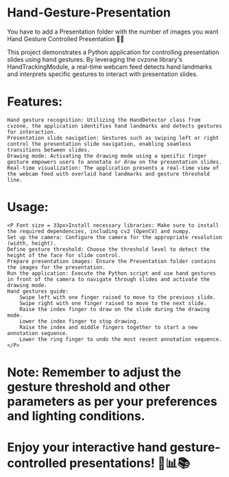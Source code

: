 # Hand-Gesture-Presentation
You have to add a Presentation folder with the number of images you want 
Hand Gesture Controlled Presentation 🎤👋

This project demonstrates a Python application for controlling presentation slides using hand gestures. By leveraging the cvzone library's HandTrackingModule, a real-time webcam feed detects hand landmarks and interprets specific gestures to interact with presentation slides.

# Features:

    Hand gesture recognition: Utilizing the HandDetector class from cvzone, the application identifies hand landmarks and detects gestures for interaction.
    Presentation slide navigation: Gestures such as swiping left or right control the presentation slide navigation, enabling seamless transitions between slides.
    Drawing mode: Activating the drawing mode using a specific finger gesture empowers users to annotate or draw on the presentation slides.
    Real-time visualization: The application presents a real-time view of the webcam feed with overlaid hand landmarks and gesture threshold line.

# Usage:

    <P Font size = 33px>Install necessary libraries: Make sure to install the required dependencies, including cv2 (OpenCV) and numpy.
    Set up the camera: Configure the camera for the appropriate resolution (width, height).
    Define gesture threshold: Choose the threshold level to detect the height of the face for slide control.
    Prepare presentation images: Ensure the Presentation folder contains the images for the presentation.
    Run the application: Execute the Python script and use hand gestures in front of the camera to navigate through slides and activate the drawing mode.
    Hand gestures guide:
        Swipe left with one finger raised to move to the previous slide.
        Swipe right with one finger raised to move to the next slide.
        Raise the index finger to draw on the slide during the drawing mode.
        Lower the index finger to stop drawing.
        Raise the index and middle fingers together to start a new annotation sequence.
        Lower the ring finger to undo the most recent annotation sequence.</P>

# Note: Remember to adjust the gesture threshold and other parameters as per your preferences and lighting conditions.

# Enjoy your interactive hand gesture-controlled presentations! 👋📊📚
